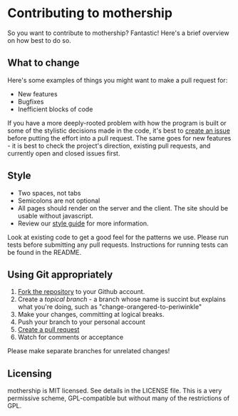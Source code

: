 Contributing to mothership
==========================

So you want to contribute to mothership? Fantastic! Here's a brief overview on
how best to do so.

## What to change

Here's some examples of things you might want to make a pull request for:

* New features
* Bugfixes
* Inefficient blocks of code

If you have a more deeply-rooted problem with how the program is built or some
of the stylistic decisions made in the code, it's best to
[create an issue](https://github.com/reddit/mothership/issues) before putting
the effort into a pull request. The same goes for new features - it is
best to check the project's direction, existing pull requests, and currently open
and closed issues first.

## Style

* Two spaces, not tabs
* Semicolons are not optional
* All pages should render on the server and the client. The site should be
  usable without javascript.
* Review our [style guide](https://github.com/reddit/tree/master/javascript) for
  more information.

Look at existing code to get a good feel for the patterns we use. Please run
tests before submitting any pull requests. Instructions for running tests can
be found in the README.

## Using Git appropriately

1. [Fork the repository](https://github.com/reddit/mothership/fork_select) to
  your Github account.
2. Create a *topical branch* - a branch whose name is succint but explains what
  you're doing, such as "change-orangered-to-periwinkle"
3. Make your changes, committing at logical breaks.
4. Push your branch to your personal account
5. [Create a pull request](https://help.github.com/articles/using-pull-requests)
6. Watch for comments or acceptance

Please make separate branches for unrelated changes!

## Licensing

mothership is MIT licensed. See details in the LICENSE file. This is a very permissive
scheme, GPL-compatible but without many of the restrictions of GPL.
